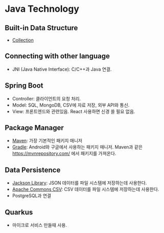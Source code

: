 # Java Technology

## Built-in Data Structure
- [Collection](DSA/Built-in%20Data%20structure)

## Connecting with other language
- JNI (Java Native Interface): C/C++과 Java 연결.

## Spring Boot
- Controller: 클라이언트의 요청 처리.
- Model: SQL, MongoDB, CSV에 자료 저장, 외부 API와 통신.
- View: 프론트엔드와 관련있음. React 사용하면 신경 쓸 필요 없음.

## Package Manager
- [Maven](Maven): 가장 기본적인 패키지 매니저
- [Gradle](Gradle): Android와 구글에서 사용하는 패키지 매니저. Maven과 같은 https://mvnrepository.com/ 에서 패키지를 가져온다.

## Data Persistence
- [Jackson Library](Jackson): JSON 데이터를 파일 시스템에 저장하는데 사용한다.
- [Apache Commons CSV](Apache-Commons-CSV): CSV 데이터를 파일 시스템에 저장하는데 사용한다.
- PostgreSQL과 연결



## Quarkus
- 마이크로 서비스 만들때 사용.
